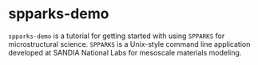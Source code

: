 spparks-demo
============

`spparks-demo` is a tutorial for getting started with using `SPPARKS` for microstructural science.
`SPPARKS` is a Unix-style command line application developed at SANDIA National Labs for mesoscale materials modeling.